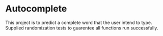 # Autocomplete 
This project is to predict a complete word that the user intend to type. 
Supplied randomization tests to guarentee all functions run successfully. 
